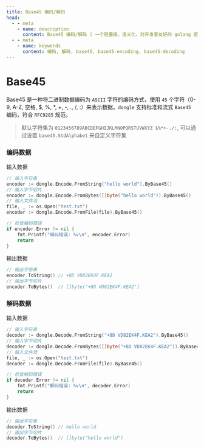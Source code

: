 ```yaml
---
title: Base45 编码/解码
head:
  - - meta
    - name: description
      content: Base45 编码/解码 | 一个轻量级、语义化、对开发者友好的 golang 密码库
  - - meta
    - name: keywords
      content: 编码, 解码, base45, base45-encoding, base45-decoding
---
```


# Base45

Base45 是一种将二进制数据编码为 `ASCII` 字符的编码方式，使用 `45` 个字符（0-9, A-Z, 空格, $, %, *, +, -, ., /, :）来表示数据。`dongle` 支持标准和流式 `Base45` 编码，符合 `RFC9285` 规范。

> 默认字符集为 `0123456789ABCDEFGHIJKLMNOPQRSTUVWXYZ $%*+-./:`,
> 可以通过设置 `base45.StdAlphabet` 来自定义字符集

### 编码数据
输入数据

```go
// 输入字符串
encoder := dongle.Encode.FromString("hello world").ByBase45()
// 输入字节切片
encoder := dongle.Encode.FromBytes([]byte("hello world")).ByBase45()
// 输入文件流
file, _ := os.Open("test.txt")
encoder := dongle.Encode.FromFile(file).ByBase45()

// 检查编码错误
if encoder.Error != nil {
	fmt.Printf("编码错误: %v\n", encoder.Error)
	return
}
```

输出数据

```go
// 输出字符串
encoder.ToString() // +8D VD82EK4F.KEA2
// 输出字节切片
encoder.ToBytes()  // []byte("+8D VD82EK4F.KEA2")
```

### 解码数据
输入数据

```go
// 输入字符串
decoder := dongle.Decode.FromString("+8D VD82EK4F.KEA2").ByBase45()
// 输入字节切片
decoder := dongle.Decode.FromBytes([]byte("+8D VD82EK4F.KEA2")).ByBase45()
// 输入文件流
file, _ := os.Open("test.txt")
decoder := dongle.Decode.FromFile(file).ByBase45()

// 检查解码错误
if decoder.Error != nil {
	fmt.Printf("解码错误: %v\n", decoder.Error)
	return
}
```

输出数据

```go
// 输出字符串
decoder.ToString() // hello world
// 输出字节切片
decoder.ToBytes()  // []byte("hello world")
```